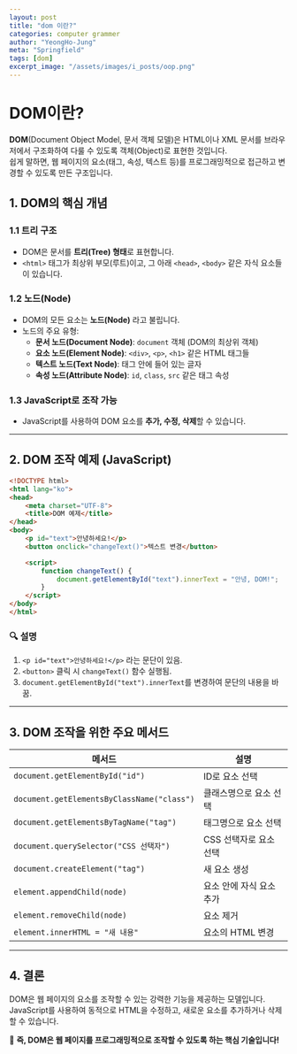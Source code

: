 ```yaml
---
layout: post
title: "dom 이란?"
categories: computer grammer
author: "YeongHo-Jung"
meta: "Springfield"
tags: [dom]
excerpt_image: "/assets/images/i_posts/oop.png"
---
```


# DOM이란?

**DOM**(Document Object Model, 문서 객체 모델)은 HTML이나 XML 문서를 브라우저에서 구조화하여 다룰 수 있도록 객체(Object)로 표현한 것입니다.  
쉽게 말하면, 웹 페이지의 요소(태그, 속성, 텍스트 등)를 프로그래밍적으로 접근하고 변경할 수 있도록 만든 구조입니다.

## 1. DOM의 핵심 개념

### 1.1 트리 구조
- DOM은 문서를 **트리(Tree) 형태**로 표현합니다.
- `<html>` 태그가 최상위 부모(루트)이고, 그 아래 `<head>`, `<body>` 같은 자식 요소들이 있습니다.

### 1.2 노드(Node)
- DOM의 모든 요소는 **노드(Node)** 라고 불립니다.
- 노드의 주요 유형:
  - **문서 노드(Document Node)**: `document` 객체 (DOM의 최상위 객체)
  - **요소 노드(Element Node)**: `<div>`, `<p>`, `<h1>` 같은 HTML 태그들
  - **텍스트 노드(Text Node)**: 태그 안에 들어 있는 글자
  - **속성 노드(Attribute Node)**: `id`, `class`, `src` 같은 태그 속성

### 1.3 JavaScript로 조작 가능
- JavaScript를 사용하여 DOM 요소를 **추가, 수정, 삭제**할 수 있습니다.

---

## 2. DOM 조작 예제 (JavaScript)
```html
<!DOCTYPE html>
<html lang="ko">
<head>
    <meta charset="UTF-8">
    <title>DOM 예제</title>
</head>
<body>
    <p id="text">안녕하세요!</p>
    <button onclick="changeText()">텍스트 변경</button>

    <script>
        function changeText() {
            document.getElementById("text").innerText = "안녕, DOM!";
        }
    </script>
</body>
</html>
```

### 🔍 설명

1. `<p id="text">안녕하세요!</p>` 라는 문단이 있음.
2. `<button>` 클릭 시 `changeText()` 함수 실행됨.
3. `document.getElementById("text").innerText`를 변경하여 문단의 내용을 바꿈.

---

## 3. DOM 조작을 위한 주요 메서드

| 메서드 | 설명 |
|--------|------|
| `document.getElementById("id")` | ID로 요소 선택 |
| `document.getElementsByClassName("class")` | 클래스명으로 요소 선택 |
| `document.getElementsByTagName("tag")` | 태그명으로 요소 선택 |
| `document.querySelector("CSS 선택자")` | CSS 선택자로 요소 선택 |
| `document.createElement("tag")` | 새 요소 생성 |
| `element.appendChild(node)` | 요소 안에 자식 요소 추가 |
| `element.removeChild(node)` | 요소 제거 |
| `element.innerHTML = "새 내용"` | 요소의 HTML 변경 |

---

## 4. 결론

DOM은 웹 페이지의 요소를 조작할 수 있는 강력한 기능을 제공하는 모델입니다.  
JavaScript를 사용하여 동적으로 HTML을 수정하고, 새로운 요소를 추가하거나 삭제할 수 있습니다.

🚀 **즉, DOM은 웹 페이지를 프로그래밍적으로 조작할 수 있도록 하는 핵심 기술입니다!**

